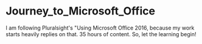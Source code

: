 # Journey_to_Microsoft_Office

I am following Pluralsight's "Using Microsoft Office 2016, because my work starts heavily replies on that. 35 hours of content. So, let the learning begin!